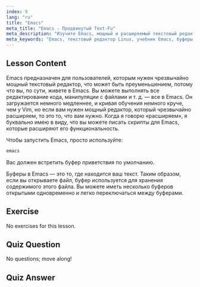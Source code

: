 ```yaml
---
index: 9
lang: "ru"
title: "Emacs"
meta_title: "Emacs - Продвинутый Text-Fu"
meta_description: "Изучите Emacs, мощный и расширяемый текстовый редактор для Linux. Разберитесь с буферами Emacs и базовым использованием. Начните свое путешествие с Emacs сегодня!"
meta_keywords: "Emacs, текстовый редактор Linux, учебник Emacs, буферы Emacs, команды Linux, для начинающих, руководство"
---
```


## Lesson Content

Emacs предназначен для пользователей, которым нужен чрезвычайно мощный текстовый редактор, что может быть преуменьшением, потому что вы, по сути, живете в Emacs. Вы можете выполнять все редактирование кода, манипуляции с файлами и т. д. — все в Emacs. Он загружается немного медленнее, и кривая обучения немного круче, чем у Vim, но если вам нужен мощный редактор, который чрезвычайно расширяем, то это то, что вам нужно. Когда я говорю «расширяем», я буквально имею в виду, что вы можете писать скрипты для Emacs, которые расширяют его функциональность.

Чтобы запустить Emacs, просто используйте:

```bash
emacs
```

Вас должен встретить буфер приветствия по умолчанию.

Буферы в Emacs — это то, где находится ваш текст. Таким образом, если вы открываете файл, буфер используется для хранения содержимого этого файла. Вы можете иметь несколько буферов открытыми одновременно и легко переключаться между буферами.

## Exercise

No exercises for this lesson.

## Quiz Question

No questions; move along!

## Quiz Answer
